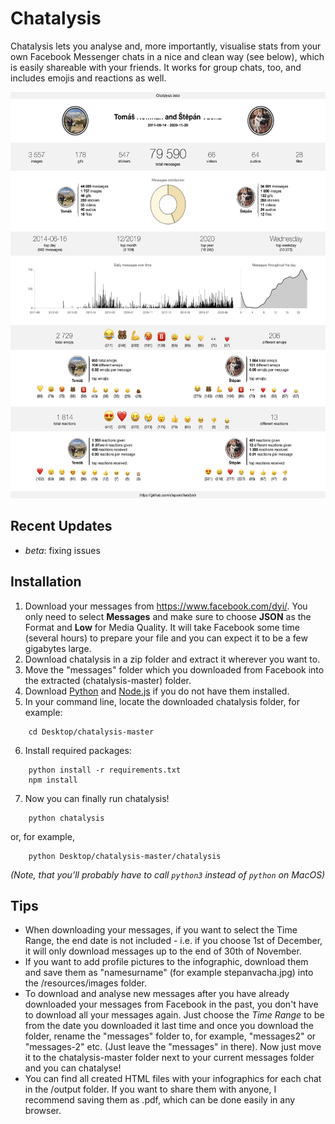 # Chatalysis

Chatalysis lets you analyse and, more importantly, visualise stats from your own Facebook Messenger chats in a nice and clean way (see below), which is easily shareable with your friends. It works for group chats, too, and includes emojis and reactions as well.

<p align="center">
<img height="650" src="output/preview.jpg">
</p>

## Recent Updates

- *beta*: fixing issues

## Installation

1. Download your messages from <https://www.facebook.com/dyi/>. You only need to select **Messages** and make sure to choose **JSON** as the Format and **Low** for Media Quality. It will take Facebook some time (several hours) to prepare your file and you can expect it to be a few gigabytes large.
2. Download chatalysis in a zip folder and extract it wherever you want to. 
3. Move the "messages" folder which you downloaded from Facebook into the extracted (chatalysis-master) folder.
4. Download [Python](https://www.python.org/downloads/) and [Node.js](https://nodejs.org/en/download/) if you do not have them installed.
5. In your command line, locate the downloaded chatalysis folder, for example:
```
    cd Desktop/chatalysis-master
```
6. Install required packages:
```
    python install -r requirements.txt
    npm install
```
7. Now you can finally run chatalysis!
```
    python chatalysis
```
or, for example,
```
    python Desktop/chatalysis-master/chatalysis
```
*(Note, that you’ll probably have to call `python3` instead of `python` on MacOS)*

## Tips

- When downloading your messages, if you want to select the Time Range, the end date is not included - i.e. if you choose 1st of December, it will only download messages up to the end of 30th of November.
- If you want to add profile pictures to the infographic, download them and save them as "namesurname" (for example stepanvacha.jpg) into the /resources/images folder.
- To download and analyse new messages after you have already downloaded your messages from Facebook in the past, you don't have to download all your messages again. Just choose the *Time Range* to be from the date you downloaded it last time and once you download the folder, rename the "messages" folder to, for example, "messages2" or "messages-2" etc. (Just leave the "messages" in there). Now just move it to the chatalysis-master folder next to your current messages folder and you can chatalyse!
- You can find all created HTML files with your infographics for each chat in the /output folder. If you want to share them with anyone, I recommend saving them as .pdf, which can be done easily in any browser.

